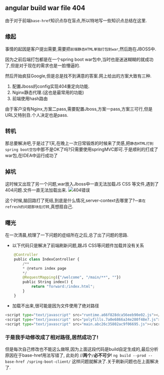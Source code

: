 ## angular build war file 404
由于对于前端`base-href`知识点存在盲点,所以特地写一些知识点总结在这里.

## `缘起`
事情的起因是客户提出需要,需要把`前端静态HTML单独打包到war`,然后跑在JBOSS中.

因为之前后端打包都是在一个spring boot war包中,当时也是迷迷糊糊的就成功了,但是对于现在的需求也是一脸懵逼的.

然后开始疯狂Google,但是总是找不到满意的答案.网上给出的方案大致有三种.

1. 配置Jboss的config实现404重定向功能.
2. Nginx静态代理.(这也是最常用的功能)
3. 前端使用hash路由

由于客户没有Nginx,方案二pass,需要配置Jboss,方案一pass,方案三可行,但是URL又特别丑.个人决定也是pass.

## `转机`
那总要解决吧,于是过了1天,在晚上一次日常锻炼的时候来了灵感,把`静态HTML打到spring boot空包`中那不是OK了吗?只需要使用springMVC即可.于是顺利的打成了war包,在IDEA中运行成功了

## `掉坑`
这时候又出现了另一个问题,war放入Jboss中一直无法加载JS CSS 等文件,遇到了404问题.文件一直无法加载出来.
![404错误](https://photonalpha.github.io/assets/front_end_404.PNG)

这个时候,脑回路打了死结,到底是什么情况,server-context去哪里了?`一直在refresh的问题那块在打转`,真想扇自己.

## `曙光`
在一次清晨,梳理了一下问题的症结所在之后,总了出了问题的思路.
* 以下代码只是解决了前端刷新问题,跟JS CSS等问题件加载并没有关系
```python
    @Controller
    public class IndexController {
        /**
        * @return index page
        */
        @RequestMapping({"/welcome", "/main/**", ""})
        public String index() {
            return "forward:/index.html";
        }
    }
```
* 加载不出来,很可能是因为文件使用了绝对路径
```python
<script type="text/javascript" src="runtime.a66f828dca56eeb90e02.js"></script>
<script type="text/javascript" src="polyfills.7a0e6866a34e280f48e7.js"></script>
<script type="text/javascript" src="main.abc26c35802ac9f06695.js"></script></body>
```

### 于是我手动修改成了相对路径,居然成功了!
但是每次自己修改也不能这么做呀,因为上面这段代码是build自定生成的,最后分析原因在于base-href用法写错了, 此处的 /<context-root>/**两个`/`必不可少**!
`ng build --prod --base-href /spring-boot-client/`
这样问题就解决了.关于刷新问题也在上面解决了.